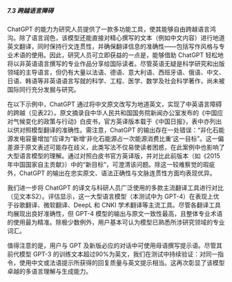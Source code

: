 ##### 7.3 跨越语言障碍  
ChatGPT 的能力为研究人员提供了一款多功能工具，使其能够自由跨越语言鸿沟。除了语言润色，该模型还能直接对精心撰写的文本（例如中文内容）进行地道英文翻译，同时保持行文连贯性，并确保翻译信息的准确性——包括写作风格与专业术语的使用。因此，研究人员可立即获益的一点是，能够借助 ChatGPT 轻松地将以非英语语言撰写的专业作品分享给国际读者。尽管英语无疑是科学研究和出版领域的主导语言，但仍有大量以法语、德语、意大利语、西班牙语、俄语、中文、日语、韩语等非英语语言写就的科学、工程、医学、数学及社会科学著作，尚未被国际同行充分发掘与研究。

在以下示例中，ChatGPT 通过将中文原文改写为地道英文，实现了中英语言障碍的跨越（见表22）。原文摘录自中华人民共和国国务院新闻办公室发布的《中国应对气候变化的政策与行动》白皮书，官方英译版本载于《中国日报》，表中亦列出以供对照模型翻译的准确性。需注意，ChatGPT 的输出存在一处错误：“非化石能源发电容量增加”应译为“新增‘非化石能源占一次能源消费比重’这一目标”。这一偏差源于原文表述可能存在歧义，此类写法不仅易使读者困惑，在此案例中也影响了大型语言模型的理解。通过对照白皮书官方英译版，并对比此前版本（如《2015年中国国家自主贡献》）中的“新目标”，可澄清该问题。除这一较难察觉的瑕疵外，ChatGPT 的输出在忠实原文、语法正确性与文脉连贯性方面均表现优异。

我们进一步将 ChatGPT 的译文与科研人员广泛使用的多款主流翻译工具进行对比（见文本S2）。评估显示，这一大型语言模型（本测试中为 GPT-4）在表现上优于谷歌翻译、微软翻译、DeepL 和 CNKI 学术翻译等主流工具。尽管各翻译工具均展现出良好准确性，但 GPT-4 模型的输出与原文一致性最高，且整体专业术语的使用最为精准。除极少数例外，用户基本可认为模型已熟悉所涉研究领域的专业词汇。

值得注意的是，用户与 GPT 及新版必应的对话中可使用母语撰写提示语。尽管其前代模型 GPT-3 的训练文本超过90%为英文，我们在测试中持续验证：对同一指令，使用中文或法语提示所获得的回复质量与英文提示相当。这再次彰显了该模型卓越的多语言理解与生成能力。
